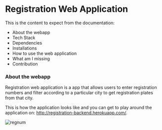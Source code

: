 # Registration Web Application

 This is the content to expect from the documentation:

- About the webapp
- Tech Stack
- Dependencies
- Installations
- How to use the web application
- What am I missing
- Contribution


### About the webapp

Registration web application is a app that allows users to enter registration numbers and filter according to a particular city to get registration plates from that city.

This is how the application looks like and you can get to play around the application on: http://registration-backend.herokuapp.com/.

![regnum](https://user-images.githubusercontent.com/22472229/30746316-b888c738-9fa9-11e7-908b-9cad703edf3a.png)
